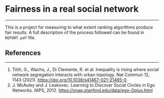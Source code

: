# Fairness in a real social network
---
This is a project for measuring to what extent ranking algorithms produce fair results. A full description of the process followed can be found in `REPORT.pdf` file. 

## References
---
1. Tóth, G., Wachs, J., Di Clemente, R. et al. Inequality is rising where social network segregation interacts with urban topology. Nat Commun 12, 1143 (2021). https://doi.org/10.1038/s41467-021-21465-0
2. J. McAuley and J. Leskovec. Learning to Discover Social Circles in Ego Networks. NIPS, 2012. https://snap.stanford.edu/data/ego-Gplus.html
